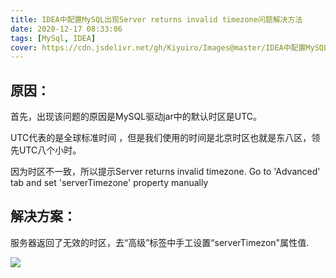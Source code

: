 ```yaml
---
title: IDEA中配置MySQL出现Server returns invalid timezone问题解决方法
date: 2020-12-17 08:33:06
tags: [MySql, IDEA]
cover: https://cdn.jsdelivr.net/gh/Kiyuiro/Images@master/IDEA中配置MySQL出现Server-returns-invalid-timezone问题解决方法/cover-2021-11-18-11-02-37-0721a860f4791b9fba20da6dcccad7a3-5b904f.png
---
```


## 原因：
首先，出现该问题的原因是MySQL驱动jar中的默认时区是UTC。

UTC代表的是全球标准时间 ，但是我们使用的时间是北京时区也就是东八区，领先UTC八个小时。

因为时区不一致，所以提示Server returns invalid timezone. Go to 'Advanced' tab and set 'serverTimezone' property manually

## 解决方案：
服务器返回了无效的时区，去“高级”标签中手工设置“serverTimezon"属性值.

![](https://cdn.jsdelivr.net/gh/Kiyuiro/Images@master/IDEA中配置MySQL出现Server-returns-invalid-timezone问题解决方法/1-2021-11-18-11-02-37-31981e7b760dbd161068212e18c751ce-c4128e.png)